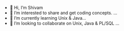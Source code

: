 - 👋 Hi, I’m Shivam
- 👀 I’m interested to share and get coding concepts. ...
- 🌱 I’m currently learning Unix & Java...
- 💞️ I’m looking to collaborate on Unix, Java & PL/SQL ...

<!---
BkShivam/BkShivam is a ✨ special ✨ repository because its `README.md` (this file) appears on your GitHub profile.
You can click the Preview link to take a look at your changes.
--->
